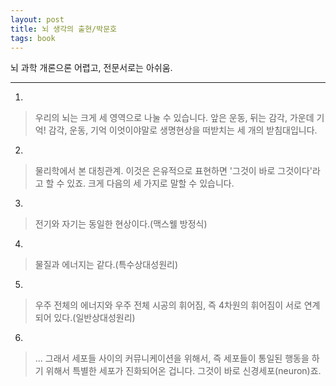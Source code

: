 ```yaml
---
layout: post
title: 뇌 생각의 출현/박문호
tags: book
---
```


뇌 과학 개론으론 어렵고, 전문서로는 아쉬움.

- - -

1. 
> 우리의 뇌는 크게 세 영역으로 나눌 수 있습니다. 앞은 운동, 뒤는 감각, 가운데 기억! 감각, 운동, 기억 이엇이야말로 생명현상을 떠받치는 세 개의 받침대입니다.
 
2. 
> 물리학에서 본 대칭관계. 이것은 은유적으로 표현하면 '그것이 바로 그것이다'라고 할 수 있죠. 크게 다음의 세 가지로 말할 수 있습니다.
 
3. 
> 전기와 자기는 동일한 현상이다.(맥스웰 방정식)
 
4. 
> 물질과 에너지는 같다.(특수상대성원리)
 
5. 
> 우주 전체의 에너지와 우주 전체 시공의 휘어짐, 즉 4차원의 휘어짐이 서로 연계되어 있다.(일반상대성원리)

6. 
> ... 그래서 세포들 사이의 커뮤니케이션을 위해서, 즉 세포들이 통일된 행동을 하기 위해서 특별한 세포가 진화되어온 겁니다. 그것이 바로 신경세포(neuron)죠.

 